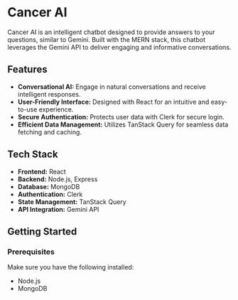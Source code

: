# Cancer AI

Cancer AI is an intelligent chatbot designed to provide answers to your questions, similar to Gemini. Built with the MERN stack, this chatbot leverages the Gemini API to deliver engaging and informative conversations.

## Features

- **Conversational AI:** Engage in natural conversations and receive intelligent responses.
- **User-Friendly Interface:** Designed with React for an intuitive and easy-to-use experience.
- **Secure Authentication:** Protects user data with Clerk for secure login.
- **Efficient Data Management:** Utilizes TanStack Query for seamless data fetching and caching.

## Tech Stack

- **Frontend:** React
- **Backend:** Node.js, Express
- **Database:** MongoDB
- **Authentication:** Clerk
- **State Management:** TanStack Query
- **API Integration:** Gemini API

## Getting Started

### Prerequisites

Make sure you have the following installed:

- Node.js
- MongoDB


 
